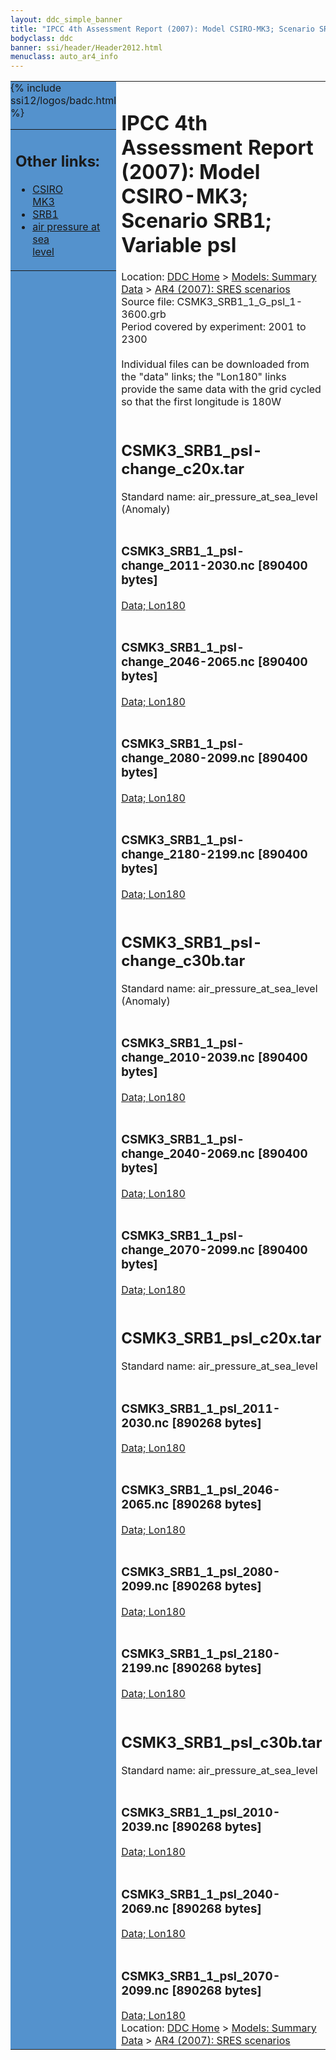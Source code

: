 ```yaml
---
layout: ddc_simple_banner
title: "IPCC 4th Assessment Report (2007): Model CSIRO-MK3; Scenario SRB1; Variable psl"
bodyclass: ddc
banner: ssi/header/Header2012.html
menuclass: auto_ar4_info
---
```



<table width="100%" border="0" cellspacing="0" cellpadding="0" style="border-collapse: collapse;">
<tr style="margin:0;padding:0;border:0;">
<td style="margin:0;padding:0;border:0;height:1pt;width:150pt;background:#5492CD;" valign="top" >

<div id="lh-col2" class="auto_ar4_info">
<table class="menumain" bgcolor="#5492CD" cellspacing="0" width="100%" border="0">
<tr><td>
<h2> Other links:</h2>
<ul>
<li><a href="/auto/ar4/model-CSIRO-MK3.html">CSIRO<br/>MK3</a></li>
<li><a href="/auto/ar4/scenario-SRB1.html">SRB1</a></li>
<li><a href="/auto/ar4/var-air_pressure_at_sea_level.html">air pressure at sea<br/> level</a></li>
</ul>
</td></tr>
{% include ssi12/logos/badc.html %}
</table>
</div>
</td>
<td><h1>IPCC 4th Assessment Report (2007): Model CSIRO-MK3; Scenario SRB1; Variable psl</h1>

<!-- Breadcrumb1 -->
<div id="breadcrumb1" align="left">
Location: <a href="/index.html">DDC Home</a> > <a href="/sim/gcm_clim/">Models: Summary Data</a>
> <a href="/sim/gcm_clim/SRES_AR4/index.html">AR4 (2007): SRES scenarios</a>
</div>
<!-- End of Breadcrumb1 -->Source file: CSMK3_SRB1_1_G_psl_1-3600.grb
<br/>
Period covered by experiment: 2001 to 2300<br/>
<br/>Individual files can be downloaded from the "data" links; the "Lon180" links provide the same data
         with the grid cycled so that the first longitude is 180W<br/>
<br/><h2>CSMK3_SRB1_psl-change_c20x.tar</h2>
Standard name: air_pressure_at_sea_level (Anomaly)<br>
<br/><h3>CSMK3_SRB1_1_psl-change_2011-2030.nc [890400 bytes]</h3>
<a href="/cgi-bin/downl/ar4_nc/psl/CSMK3_SRB1_1_psl-change_2011-2030.nc">Data; </a><a href="/cgi-bin/downl/ar4_nc/psl/CSMK3_SRB1_1_psl-change_2011-2030.cyto180.nc"> Lon180</a><br/>
<br/><h3>CSMK3_SRB1_1_psl-change_2046-2065.nc [890400 bytes]</h3>
<a href="/cgi-bin/downl/ar4_nc/psl/CSMK3_SRB1_1_psl-change_2046-2065.nc">Data; </a><a href="/cgi-bin/downl/ar4_nc/psl/CSMK3_SRB1_1_psl-change_2046-2065.cyto180.nc"> Lon180</a><br/>
<br/><h3>CSMK3_SRB1_1_psl-change_2080-2099.nc [890400 bytes]</h3>
<a href="/cgi-bin/downl/ar4_nc/psl/CSMK3_SRB1_1_psl-change_2080-2099.nc">Data; </a><a href="/cgi-bin/downl/ar4_nc/psl/CSMK3_SRB1_1_psl-change_2080-2099.cyto180.nc"> Lon180</a><br/>
<br/><h3>CSMK3_SRB1_1_psl-change_2180-2199.nc [890400 bytes]</h3>
<a href="/cgi-bin/downl/ar4_nc/psl/CSMK3_SRB1_1_psl-change_2180-2199.nc">Data; </a><a href="/cgi-bin/downl/ar4_nc/psl/CSMK3_SRB1_1_psl-change_2180-2199.cyto180.nc"> Lon180</a><br/>
<br/><h2>CSMK3_SRB1_psl-change_c30b.tar</h2>
Standard name: air_pressure_at_sea_level (Anomaly)<br>
<br/><h3>CSMK3_SRB1_1_psl-change_2010-2039.nc [890400 bytes]</h3>
<a href="/cgi-bin/downl/ar4_nc/psl/CSMK3_SRB1_1_psl-change_2010-2039.nc">Data; </a><a href="/cgi-bin/downl/ar4_nc/psl/CSMK3_SRB1_1_psl-change_2010-2039.cyto180.nc"> Lon180</a><br/>
<br/><h3>CSMK3_SRB1_1_psl-change_2040-2069.nc [890400 bytes]</h3>
<a href="/cgi-bin/downl/ar4_nc/psl/CSMK3_SRB1_1_psl-change_2040-2069.nc">Data; </a><a href="/cgi-bin/downl/ar4_nc/psl/CSMK3_SRB1_1_psl-change_2040-2069.cyto180.nc"> Lon180</a><br/>
<br/><h3>CSMK3_SRB1_1_psl-change_2070-2099.nc [890400 bytes]</h3>
<a href="/cgi-bin/downl/ar4_nc/psl/CSMK3_SRB1_1_psl-change_2070-2099.nc">Data; </a><a href="/cgi-bin/downl/ar4_nc/psl/CSMK3_SRB1_1_psl-change_2070-2099.cyto180.nc"> Lon180</a><br/>
<br/><h2>CSMK3_SRB1_psl_c20x.tar</h2>
Standard name: air_pressure_at_sea_level<br>
<br/><h3>CSMK3_SRB1_1_psl_2011-2030.nc [890268 bytes]</h3>
<a href="/cgi-bin/downl/ar4_nc/psl/CSMK3_SRB1_1_psl_2011-2030.nc">Data; </a><a href="/cgi-bin/downl/ar4_nc/psl/CSMK3_SRB1_1_psl_2011-2030.cyto180.nc"> Lon180</a><br/>
<br/><h3>CSMK3_SRB1_1_psl_2046-2065.nc [890268 bytes]</h3>
<a href="/cgi-bin/downl/ar4_nc/psl/CSMK3_SRB1_1_psl_2046-2065.nc">Data; </a><a href="/cgi-bin/downl/ar4_nc/psl/CSMK3_SRB1_1_psl_2046-2065.cyto180.nc"> Lon180</a><br/>
<br/><h3>CSMK3_SRB1_1_psl_2080-2099.nc [890268 bytes]</h3>
<a href="/cgi-bin/downl/ar4_nc/psl/CSMK3_SRB1_1_psl_2080-2099.nc">Data; </a><a href="/cgi-bin/downl/ar4_nc/psl/CSMK3_SRB1_1_psl_2080-2099.cyto180.nc"> Lon180</a><br/>
<br/><h3>CSMK3_SRB1_1_psl_2180-2199.nc [890268 bytes]</h3>
<a href="/cgi-bin/downl/ar4_nc/psl/CSMK3_SRB1_1_psl_2180-2199.nc">Data; </a><a href="/cgi-bin/downl/ar4_nc/psl/CSMK3_SRB1_1_psl_2180-2199.cyto180.nc"> Lon180</a><br/>
<br/><h2>CSMK3_SRB1_psl_c30b.tar</h2>
Standard name: air_pressure_at_sea_level<br>
<br/><h3>CSMK3_SRB1_1_psl_2010-2039.nc [890268 bytes]</h3>
<a href="/cgi-bin/downl/ar4_nc/psl/CSMK3_SRB1_1_psl_2010-2039.nc">Data; </a><a href="/cgi-bin/downl/ar4_nc/psl/CSMK3_SRB1_1_psl_2010-2039.cyto180.nc"> Lon180</a><br/>
<br/><h3>CSMK3_SRB1_1_psl_2040-2069.nc [890268 bytes]</h3>
<a href="/cgi-bin/downl/ar4_nc/psl/CSMK3_SRB1_1_psl_2040-2069.nc">Data; </a><a href="/cgi-bin/downl/ar4_nc/psl/CSMK3_SRB1_1_psl_2040-2069.cyto180.nc"> Lon180</a><br/>
<br/><h3>CSMK3_SRB1_1_psl_2070-2099.nc [890268 bytes]</h3>
<a href="/cgi-bin/downl/ar4_nc/psl/CSMK3_SRB1_1_psl_2070-2099.nc">Data; </a><a href="/cgi-bin/downl/ar4_nc/psl/CSMK3_SRB1_1_psl_2070-2099.cyto180.nc"> Lon180</a><br/>
<!-- Breadcrumb2 -->
<div id="breadcrumb2" align="left">
Location: <a href="/index.html">DDC Home</a> > <a href="/sim/gcm_clim/">Models: Summary Data</a>
> <a href="/sim/gcm_clim/SRES_AR4/index.html">AR4 (2007): SRES scenarios</a>
</div>
<!-- End of Breadcrumb2 --></td></tr></table>

